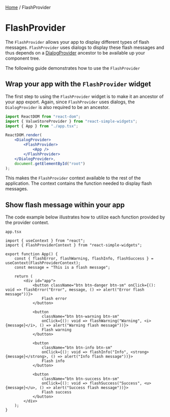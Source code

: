 [Home](../../../README.md) / FlashProvider

# FlashProvider

The `FlashProvider` allows your app to display different types of flash messages. `FlashProvider`
uses dialogs to display these flash messages and thus depends on a
[DialogProvider](../dialog-provider/usage.md) ancestor to be available up your component
tree.

The following guide demonstrates how to use the `FlashProvider`

## Wrap your app with the `FlashProvider` widget

The first step to using the `FlashProvider` widget is to make it an ancestor of your app export.
Again, since `FlashProvider` uses dialogs, the `DialogProvider` is also required to be an ancestor.

```jsx
import ReactDOM from "react-dom";
import { ValueStoreProvider } from "react-simple-widgets";
import { App } from "./app.tsx";

ReactDOM.render(
    <DialogProvider>
        <FlashProvider>
            <App />
        </FlashProvider>
    </DialogProvider>,
    document.getElementById("root")
);
```

This makes the `FlashProvider` context available to the rest of the application. The context
contains the function needed to display flash messages.

## Show flash message within your app

The code example below illustrates how to utilize each function provided by the provider context.

`app.tsx`

```tsx
import { useContext } from "react";
import { FlashProviderContext } from "react-simple-widgets";

export function App() {
    const { flashError, flashWarning, flashInfo, flashSuccess } = useContext(FlashProviderContext);
    const message = "This is a flash message";

    return (
        <div id="app">
            <button className="btn btn-danger btn-sm" onClick={(): void => flashError("Error", message, () => alert("Error flash message"))}>
                Flash error
            </button>

            <button
                className="btn btn-warning btn-sm"
                onClick={(): void => flashWarning("Warning", <i>{message}</i>, () => alert("Warning flash message"))}>
                Flash warning
            </button>

            <button
                className="btn btn-info btn-sm"
                onClick={(): void => flashInfo("Info", <strong>{message}</strong>, () => alert("Info flash message"))}>
                Flash info
            </button>

            <button
                className="btn btn-success btn-sm"
                onClick={(): void => flashSuccess("Success", <u>{message}</u>, () => alert("Success flash message"))}>
                Flash success
            </button>
        </div>
    );
}
```

